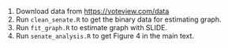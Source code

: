 1. Download data from https://voteview.com/data
2. Run `clean_senate.R` to get the binary data for estimating graph. 
3. Run `fit_graph.R` to estimate graph with SLIDE. 
4. Run `senate_analysis.R` to get Figure 4 in the main text.